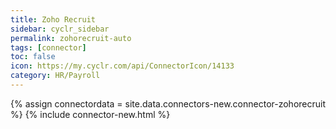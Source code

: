 ```yaml
---
title: Zoho Recruit
sidebar: cyclr_sidebar
permalink: zohorecruit-auto
tags: [connector]
toc: false
icon: https://my.cyclr.com/api/ConnectorIcon/14133
category: HR/Payroll
---
```

{% assign connectordata = site.data.connectors-new.connector-zohorecruit %}
{% include connector-new.html %}	